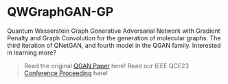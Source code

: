 # QWGraphGAN-GP
Quantum Wasserstein Graph Generative Adversarial Network with Gradient Penalty and Graph Convolution for the generation of molecular graphs.
The third iteration of QNetGAN, and fourth model in the QGAN family.
Interested in learning more?
> Read the original [QGAN Paper](https://emerginginvestigators.org/articles/hybrid-quantum-classical-generative-adversarial-network-for-synthesizing-chemically-feasible-molecules) here!
> Read our IEEE QCE23 [Conference Proceeding](https://ieeexplore.ieee.org/document/10313850) here!
